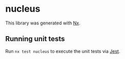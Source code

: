 # nucleus

This library was generated with [Nx](https://nx.dev).

## Running unit tests

Run `nx test nucleus` to execute the unit tests via [Jest](https://jestjs.io).
